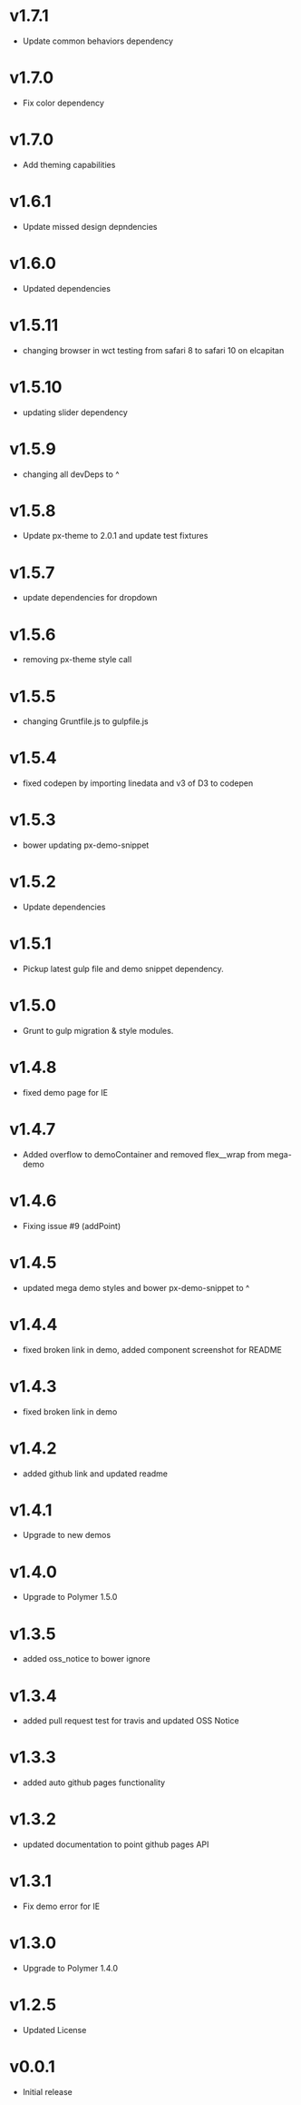 v1.7.1
==================
* Update common behaviors dependency

v1.7.0
==================
* Fix color dependency

v1.7.0
==================
* Add theming capabilities

v1.6.1
==================
* Update missed design depndencies

v1.6.0
==================
* Updated dependencies

v1.5.11
==================
* changing browser in wct testing from safari 8 to safari 10 on elcapitan

v1.5.10
==================
* updating slider dependency

v1.5.9
==================
* changing all devDeps to ^

v1.5.8
==================
* Update px-theme to 2.0.1 and update test fixtures

v1.5.7
==================
* update dependencies for dropdown

v1.5.6
==================
* removing px-theme style call


v1.5.5
==================
* changing Gruntfile.js to gulpfile.js

v1.5.4
==================
* fixed codepen by importing linedata and v3 of D3 to codepen

v1.5.3
==================
* bower updating px-demo-snippet

v1.5.2
==================
* Update dependencies

v1.5.1
==================
* Pickup latest gulp file and demo snippet dependency.

v1.5.0
==================
* Grunt to gulp migration & style modules.

v1.4.8
==================
* fixed demo page for IE

v1.4.7
==================
* Added overflow to demoContainer and removed flex__wrap from mega-demo

v1.4.6
==================
* Fixing issue #9 (addPoint)

v1.4.5
==================
* updated mega demo styles and bower px-demo-snippet to ^

v1.4.4
==================
* fixed broken link in demo, added component screenshot for README

v1.4.3
==================
* fixed broken link in demo

v1.4.2
==================
* added github link and updated readme

v1.4.1
==================
* Upgrade to new demos

v1.4.0
==================
* Upgrade to Polymer 1.5.0

v1.3.5
==================
* added oss_notice to bower ignore

v1.3.4
==================
* added pull request test for travis and updated OSS Notice

v1.3.3
==================
* added auto github pages functionality

v1.3.2
==================
* updated documentation to point github pages API

v1.3.1
==================
* Fix demo error for IE

v1.3.0
==================
* Upgrade to Polymer 1.4.0

v1.2.5
==================
* Updated License

v0.0.1
==================
* Initial release
